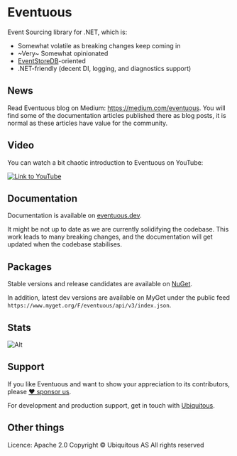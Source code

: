 # Eventuous

Event Sourcing library for .NET, which is:
- Somewhat volatile as breaking changes keep coming in
- ~Very~ Somewhat opinionated
- [EventStoreDB](https://eventstore.com)-oriented
- .NET-friendly (decent DI, logging, and diagnostics support)

## News

Read Eventuous blog on Medium: https://medium.com/eventuous. You will find some of the documentation articles published there as blog posts, it is normal as these articles have value for the community.

## Video

You can watch a bit chaotic introduction to Eventuous on YouTube:

[![Link to YouTube](http://img.youtube.com/vi/IbnXdERLDjk/0.jpg)](http://www.youtube.com/watch?v=IbnXdERLDjk "InfoZone Eventuous talk")

## Documentation

Documentation is available on [eventuous.dev](https://eventuous.dev).

It might be not up to date as we are currently solidifying the codebase. 
This work leads to many breaking changes, and the documentation will get updated when the codebase stabilises.

## Packages

Stable versions and release candidates are available on [NuGet](https://www.nuget.org/profiles/Eventuous).

In addition, latest dev versions are available on MyGet under the public feed `https://www.myget.org/F/eventuous/api/v3/index.json`.

## Stats

![Alt](https://repobeats.axiom.co/api/embed/c4a3fbe9b19b39fbe80366bb8b5877a4dd329fed.svg "Repobeats analytics image")

## Support

If you like Eventuous and want to show your appreciation to its contributors, please [:heart: sponsor us](https://github.com/sponsors/Eventuous).

For development and production support, get in touch with [Ubiquitous](https://ubiquitous.no).

## Other things

Licence: Apache 2.0
Copyright © Ubiquitous AS
All rights reserved
